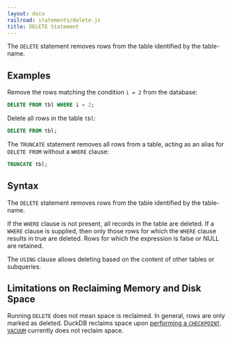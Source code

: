 ```yaml
---
layout: docu
railroad: statements/delete.js
title: DELETE Statement
---
```


The `DELETE` statement removes rows from the table identified by the table-name.

## Examples

Remove the rows matching the condition `i = 2` from the database:

```sql
DELETE FROM tbl WHERE i = 2;
```

Delete all rows in the table `tbl`:

```sql
DELETE FROM tbl;
```

The `TRUNCATE` statement removes all rows from a table, acting as an alias for `DELETE FROM` without a `WHERE` clause:

```sql
TRUNCATE tbl;
```

## Syntax

<div id="rrdiagram"></div>

The `DELETE` statement removes rows from the table identified by the table-name.

If the `WHERE` clause is not present, all records in the table are deleted. If a `WHERE` clause is supplied, then only those rows for which the `WHERE` clause results in true are deleted. Rows for which the expression is false or NULL are retained.

The `USING` clause allows deleting based on the content of other tables or subqueries.

## Limitations on Reclaiming Memory and Disk Space

Running `DELETE` does not mean space is reclaimed. In general, rows are only marked as deleted. DuckDB reclaims space upon [performing a `CHECKPOINT`](checkpoint). [`VACUUM`](vacuum) currently does not reclaim space.